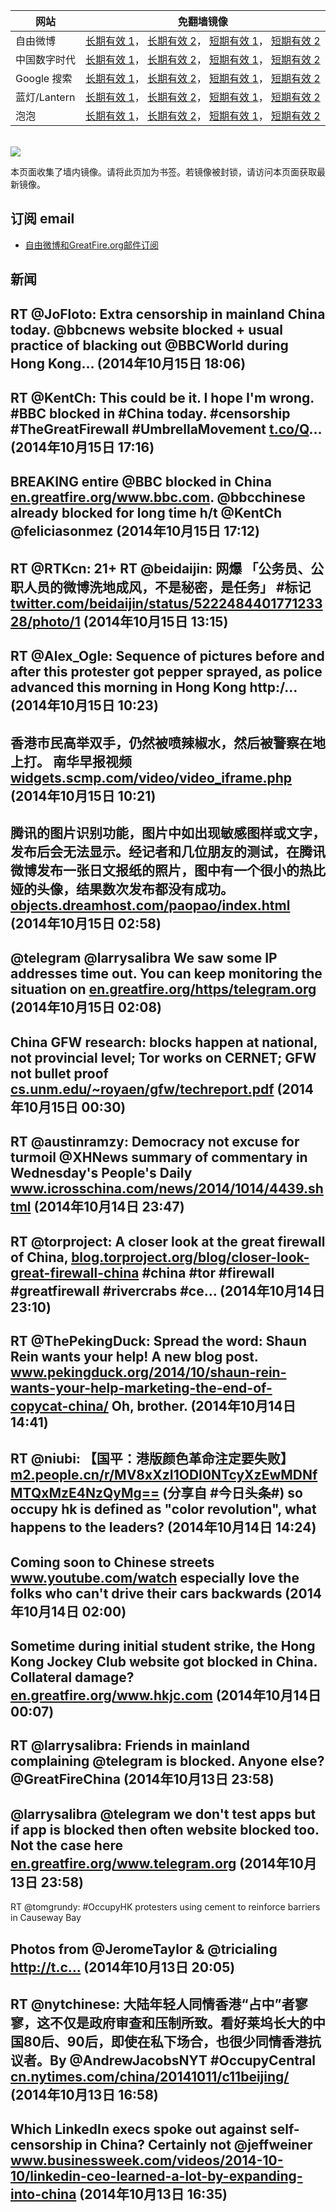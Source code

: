 <table>
    <thead>
        <tr>
            <th>网站</th>
            <th>免翻墙镜像</th>
        </tr>
    </thead>
    <tbody>    
        <tr>
            <td>自由微博</td>
            <td>            
                <a href="https://edgecastcdn.net/00107ED/freeweibo/" target="_BLANK">长期有效 1</a>，            
                <a href="https://objects.dreamhost.com/freeweibo/index.html" target="_BLANK">长期有效 2</a>，            
                <a href="https://fw3.azurewebsites.net" target="_BLANK">短期有效 1</a>，            
                <a href="https://d2fstso2jh4dhr.cloudfront.net" target="_BLANK">短期有效 2</a>
            </td>
        </tr>    
        <tr>
            <td>中国数字时代</td>
            <td>            
                <a href="https://edgecastcdn.net/00107ED/cdt/" target="_BLANK">长期有效 1</a>，            
                <a href="https://objects.dreamhost.com/cdt/index.html" target="_BLANK">长期有效 2</a>，            
                <a href="https://1ff2d.azurewebsites.net" target="_BLANK">短期有效 1</a>，            
                <a href="https://dazdu2iuzl72b.cloudfront.net" target="_BLANK">短期有效 2</a>
            </td>
        </tr>    
        <tr>
            <td>Google 搜索</td>
            <td>            
                <a href="https://edgecastcdn.net/00107ED/g/" target="_BLANK">长期有效 1</a>，            
                <a href="https://objects.dreamhost.com/goo/index.html" target="_BLANK">长期有效 2</a>，            
                <a href="https://865ba.azurewebsites.net" target="_BLANK">短期有效 1</a>，            
                <a href="https://d3vv89cvqbrqlq.cloudfront.net" target="_BLANK">短期有效 2</a>
            </td>
        </tr>    
        <tr>
            <td>蓝灯/Lantern</td>
            <td>            
                <a href="https://edgecastcdn.net/00107ED/lantern/" target="_BLANK">长期有效 1</a>，            
                <a href="https://objects.dreamhost.com/lantern/index.html" target="_BLANK">长期有效 2</a>，            
                <a href="https://c7511.azurewebsites.net" target="_BLANK">短期有效 1</a>，            
                <a href="https://dx1djqjpnvurw.cloudfront.net" target="_BLANK">短期有效 2</a>
            </td>
        </tr>    
        <tr>
            <td>泡泡</td>
            <td>            
                <a href="https://edgecastcdn.net/00107ED/paopao/" target="_BLANK">长期有效 1</a>，            
                <a href="https://objects.dreamhost.com/paopao/index.html" target="_BLANK">长期有效 2</a>，            
                <a href="https://paopao2.azurewebsites.net" target="_BLANK">短期有效 1</a>，            
                <a href="https://d19ysv8o6fv16v.cloudfront.net" target="_BLANK">短期有效 2</a>
            </td>
        </tr>
    </tbody>
</table>
<br/>
<img src="https://raw.githubusercontent.com/greatfire/z/master/logos.gif" />

本页面收集了墙内镜像。请将此页加为书签。若镜像被封锁，请访问本页面获取最新镜像。

## 订阅 email
* <a href="https://b.us7.list-manage.com/subscribe?u=854fca58782082e0cbdf204a0&id=c78949b93c">自由微博和GreatFire.org邮件订阅</a>
    
## 新闻
RT @JoFloto: Extra censorship in mainland China today. @bbcnews website blocked + usual practice of blacking out @BBCWorld during Hong Kong… (2014年10月15日 18:06)
 ---
RT @KentCh: This could be it. I hope I'm wrong. #BBC blocked in #China today. #censorship #TheGreatFirewall #UmbrellaMovement <a href="http://t.co/Q" target="_BLANK">t.co/Q</a>… (2014年10月15日 17:16)
 ---
BREAKING entire @BBC blocked in China <a href="https://en.greatfire.org/www.bbc.com" target="_BLANK">en.greatfire.org/www.bbc.com</a>. @bbcchinese already blocked for long time h/t @KentCh @feliciasonmez (2014年10月15日 17:12)
 ---
RT @RTKcn: 21+ RT @beidaijin: 网爆 「公务员、公职人员的微博洗地成风，不是秘密，是任务」 #标记 <a href="https://twitter.com/beidaijin/status/522248440177123328/photo/1" target="_BLANK">twitter.com/beidaijin/status/522248440177123328/photo/1</a> (2014年10月15日 13:15)
 ---
RT @Alex_Ogle: Sequence of pictures before and after this protester got pepper sprayed, as police advanced this morning in Hong Kong http:/… (2014年10月15日 10:23)
 ---
香港市民高举双手，仍然被喷辣椒水，然后被警察在地上打。 南华早报视频 <a href="http://widgets.scmp.com/video/video_iframe.php?id=997293&movideo_m=997293" target="_BLANK">widgets.scmp.com/video/video_iframe.php</a> (2014年10月15日 10:21)
 ---
腾讯的图片识别功能，图片中如出现敏感图样或文字，发布后会无法显示。经记者和几位朋友的测试，在腾讯微博发布一张日文报纸的照片，图中有一个很小的热比娅的头像，结果数次发布都没有成功。<a href="https://objects.dreamhost.com/paopao/index.html?u=/article/206" target="_BLANK">objects.dreamhost.com/paopao/index.html</a> (2014年10月15日 02:58)
 ---
@telegram @larrysalibra We saw some IP addresses time out. You can keep monitoring the situation on <a href="https://en.greatfire.org/https/telegram.org" target="_BLANK">en.greatfire.org/https/telegram.org</a> (2014年10月15日 02:08)
 ---
China GFW research: blocks happen at national, not provincial level; Tor works on CERNET; GFW not bullet proof <a href="http://cs.unm.edu/~royaen/gfw/techreport.pdf" target="_BLANK">cs.unm.edu/~royaen/gfw/techreport.pdf</a> (2014年10月15日 00:30)
 ---
RT @austinramzy: Democracy not excuse for turmoil @XHNews summary of commentary in Wednesday's People's Daily <a href="http://www.icrosschina.com/news/2014/1014/4439.shtml" target="_BLANK">www.icrosschina.com/news/2014/1014/4439.shtml</a> (2014年10月14日 23:47)
 ---
RT @torproject: A closer look at the great firewall of China, <a href="https://blog.torproject.org/blog/closer-look-great-firewall-china" target="_BLANK">blog.torproject.org/blog/closer-look-great-firewall-china</a>  #china #tor #firewall #greatfirewall #rivercrabs #ce… (2014年10月14日 23:10)
 ---
RT @ThePekingDuck: Spread the word: Shaun Rein wants your help! A new blog post. <a href="http://www.pekingduck.org/2014/10/shaun-rein-wants-your-help-marketing-the-end-of-copycat-china/" target="_BLANK">www.pekingduck.org/2014/10/shaun-rein-wants-your-help-marketing-the-end-of-copycat-china/</a> Oh, brother. (2014年10月14日 14:41)
 ---
RT @niubi: 【国平：港版颜色革命注定要失败】<a href="http://m2.people.cn/r/MV8xXzI1ODI0NTcyXzEwMDNfMTQxMzE4NzQyMg==?tt_group_id=3591733093&tt_from=twitter&iid=2337015665&app=news_article" target="_BLANK">m2.people.cn/r/MV8xXzI1ODI0NTcyXzEwMDNfMTQxMzE4NzQyMg==</a> (分享自 #今日头条#) so occupy hk is defined as "color revolution", what happens to the leaders? (2014年10月14日 14:24)
 ---
Coming soon to Chinese streets <a href="http://www.youtube.com/watch?v=zJwZyW2Uels&feature=youtu.be&list=UUR2lg_YchvWGbpMxHg-EIgg" target="_BLANK">www.youtube.com/watch</a> especially love the folks who can't drive their cars backwards (2014年10月14日 02:00)
 ---
Sometime during initial student strike, the Hong Kong Jockey Club website got blocked in China. Collateral damage? <a href="https://en.greatfire.org/www.hkjc.com" target="_BLANK">en.greatfire.org/www.hkjc.com</a> (2014年10月14日 00:07)
 ---
RT @larrysalibra: Friends in mainland complaining @telegram is blocked. Anyone else? @GreatFireChina (2014年10月13日 23:58)
 ---
@larrysalibra @telegram we don't test apps but if app is blocked then often website blocked too. Not the case here <a href="https://en.greatfire.org/www.telegram.org" target="_BLANK">en.greatfire.org/www.telegram.org</a> (2014年10月13日 23:58)
 ---
RT @tomgrundy: #OccupyHK protesters using cement to reinforce barriers in Causeway Bay 

Photos from @JeromeTaylor &amp; @tricialing http://t.c… (2014年10月13日 20:05)
 ---
RT @nytchinese: 大陆年轻人同情香港“占中”者寥寥，这不仅是政府审查和压制所致。看好莱坞长大的中国80后、90后，即使在私下场合，也很少同情香港抗议者。By @AndrewJacobsNYT #OccupyCentral <a href="http://cn.nytimes.com/china/20141011/c11beijing/" target="_BLANK">cn.nytimes.com/china/20141011/c11beijing/</a> (2014年10月13日 16:58)
 ---
Which LinkedIn execs spoke out against self-censorship in China? Certainly not @jeffweiner <a href="http://www.businessweek.com/videos/2014-10-10/linkedin-ceo-learned-a-lot-by-expanding-into-china" target="_BLANK">www.businessweek.com/videos/2014-10-10/linkedin-ceo-learned-a-lot-by-expanding-into-china</a> (2014年10月13日 16:35)
 ---
